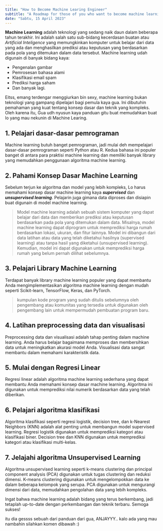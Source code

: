 ```yaml
---
title: "How to Become Machine Learing Engineer"
subtitle: "A Roadmap for those of you who want to become machine learning engineers"
date: "Sabtu, 15 April 2023"
---
```


**Machine Learning** adalah teknologi yang sedang naik daun dalam beberapa tahun terakhir. Ini adalah salah satu sub-bidang kecerdasan buatan atau _Artificial Inteligence_ yang memungkinkan komputer untuk belajar dari data yang ada dan menghasilkan prediksi atau keputusan yang berdasarkan pada pola yang ditemukan dalam data tersebut. Machine learning udah digunain di banyak bidang kaya:

- Pengenalan gambar
- Pemrosesan bahasa alami
- Klasifikasi email spam
- Prediksi harga saham
- Dan banyak lagi.

Eitss, emang terdengar menggiurkan bin sexy, machine learning bukan teknologi yang gampang dipelajari bagi pemula kaya gua. Ini dibutuhin pemahaman yang kuat tentang konsep dasar dan teknik yang kompleks. Oleh karena itu, Gua udh nyusun kaya panduan gitu buat memudahkan buat lo yang mau nekunin di Machine Learing.

## 1. Pelajari dasar-dasar pemrograman

Machine learning butuh banget pemrograman, jadi mulai deh mempelajari dasar-dasar pemrograman seperti Python atau R. Kedua bahasa ini populer banget di antara para praktisi machine learning dan memiliki banyak library yang memudahkan penggunaan algoritma machine learning.

## 2. Pahami Konsep Dasar Machine Learning

Sebelum terjun ke algoritma dan model yang lebih kompleks, Lo harus memahami konsep dasar machine learning kaya **_supervised_** dan **_unsupervised learning_**. Pelajarin juga gimana data diproses dan disiapin buat digunain di model machine learning.

> Model machine learning adalah sebuah sistem komputer yang dapat belajar dari data dan memberikan prediksi atau keputusan berdasarkan pada pola yang ditemukan dalam data. Misalnya, model machine learning dapat diprogram untuk memprediksi harga rumah berdasarkan lokasi, ukuran, dan fitur lainnya. Model ini dibangun dari data latihan atau data yang telah diketahui hasilnya (supervised learning) atau tanpa hasil yang diketahui (unsupervised learning). Kemudian, model ini dapat digunakan untuk memprediksi harga rumah yang belum pernah dilihat sebelumnya.

## 3. Pelajari Library Machine Learning

Terdapat banyak library machine learning populer yang dapat membantu Anda mengimplementasikan algoritma machine learning dengan mudah seperti Scikit-learn, TensorFlow, Keras, dan PyTorch.

> kumpulan kode program yang sudah ditulis sebelumnya oleh pengembang atau komunitas yang tersedia untuk digunakan oleh pengembang lain untuk mempermudah pembuatan program baru.

## 4. Latihan preprocessing data dan visualisasi

Preprocessing data dan visualisasi adalah tahap penting dalam machine learning. Anda harus belajar bagaimana memproses dan membersihkan data untuk meningkatkan akurasi model Anda. Visualisasi data sangat membantu dalam memahami karakteristik data.

## 5. Mulai dengan Regresi Linear

Regresi linear adalah algoritma machine learning sederhana yang dapat membantu Anda memahami konsep dasar machine learning. Algoritma ini digunakan untuk memprediksi nilai numerik berdasarkan data yang telah diberikan.

## 6. Pelajari algoritma klasifikasi

Algoritma klasifikasi seperti regresi logistik, decision tree, dan k-Nearest Neighbors (KNN) adalah alat penting untuk membangun model supervised learning. Regresi logistik digunakan untuk memprediksi kategori atau klasifikasi biner. Decision tree dan KNN digunakan untuk memprediksi kategori atau klasifikasi multi-kelas.

## 7. Jelajahi algoritma Unsupervised Learning

Algoritma unsupervised learning seperti k-means clustering dan principal component analysis (PCA) digunakan untuk tugas clustering dan reduksi dimensi. K-means clustering digunakan untuk mengelompokkan data ke dalam beberapa kelompok yang serupa. PCA digunakan untuk mengurangi dimensi dari data, memudahkan pengolahan data yang lebih kompleks.

Ingat bahwa machine learning adalah bidang yang terus berkembang, jadi tetaplah up-to-date dengan perkembangan dan teknik terbaru. Semoga sukses!

itu dia gessss sebuah dari panduan dari gua, ANJAYYY.. kalo ada yang mau nambahin silahkan komen dibawah :)
